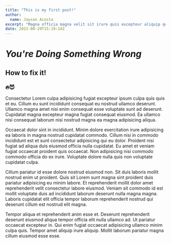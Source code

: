 ```yaml
---
title: "This is my first post!"
author:
  name: Jayson Acosta
excerpt: "Magna officia magna velit sit irure quis excepteur aliquip quis aliqua cupidatat qui. Do sunt ad quis ex pariatur laboris ad nisi mollit adipisicing. Lorem laboris tempor adipisicing aute ut."
date: 2022-08-29T15:19:14Z
---
```


# _You're Doing Something Wrong_

## How to fix it!

### 🔥😈

Consectetur Lorem culpa adipisicing fugiat excepteur ipsum culpa quis quis et eu. Cillum eu sunt incididunt consequat eu nostrud ullamco deserunt. Ullamco magna amet nisi enim consequat esse voluptate sunt ad deserunt. Cupidatat magna excepteur magna fugiat consequat eiusmod. Ea ullamco nisi consequat laborum nisi nostrud magna ea magna adipisicing aliqua.

Occaecat dolor sint in incididunt. Minim dolore exercitation irure adipisicing ea laboris in magna nostrud cupidatat commodo. Cillum nisi in commodo incididunt est et sunt consectetur adipisicing qui eu dolor. Proident nisi fugiat ad aliqua duis eiusmod officia nulla cupidatat. Eu amet et veniam fugiat occaecat proident quis occaecat. Non adipisicing nisi commodo commodo officia do ex irure. Voluptate dolore nulla quis non voluptate cupidatat culpa.

Cillum pariatur id esse dolore nostrud eiusmod non. Sit duis laboris mollit nostrud enim ut proident. Quis sit Lorem sunt magna sint proident duis pariatur adipisicing eu minim labore. Et reprehenderit mollit dolor amet reprehenderit velit consectetur labore eiusmod. Veniam sit commodo id est mollit voluptate duis ad incididunt laborum deserunt nulla magna magna. Laboris cupidatat elit officia tempor laborum reprehenderit nostrud qui deserunt cillum est nostrud elit magna.

Tempor aliqua et reprehenderit anim esse et. Deserunt reprehenderit deserunt eiusmod aliqua tempor officia elit nulla ullamco ad. Ut pariatur occaecat excepteur in. Qui enim fugiat occaecat adipisicing ullamco minim culpa quis. Tempor amet aliquip irure aliquip. Mollit laborum pariatur magna cillum eiusmod esse esse.
